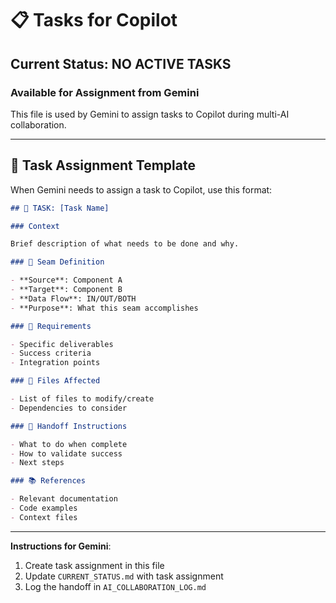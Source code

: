 # 📋 Tasks for Copilot

## Current Status: NO ACTIVE TASKS

### Available for Assignment from Gemini

This file is used by Gemini to assign tasks to Copilot during multi-AI collaboration.

---

## 📝 Task Assignment Template

When Gemini needs to assign a task to Copilot, use this format:

```markdown
## 🎯 TASK: [Task Name]

### Context

Brief description of what needs to be done and why.

### 🔗 Seam Definition

- **Source**: Component A
- **Target**: Component B
- **Data Flow**: IN/OUT/BOTH
- **Purpose**: What this seam accomplishes

### 📝 Requirements

- Specific deliverables
- Success criteria
- Integration points

### 📁 Files Affected

- List of files to modify/create
- Dependencies to consider

### 🔄 Handoff Instructions

- What to do when complete
- How to validate success
- Next steps

### 📚 References

- Relevant documentation
- Code examples
- Context files
```

---

**Instructions for Gemini**:

1. Create task assignment in this file
2. Update `CURRENT_STATUS.md` with task assignment
3. Log the handoff in `AI_COLLABORATION_LOG.md`
